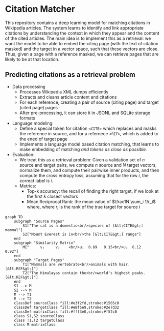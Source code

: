 # Citation Matcher

This repository contains a deep learning model for matching citations in Wikipedia articles. The system learns to identify and link appropriate citations by understanding the context in which they appear and the content of the cited articles. The main idea is to implement this as a retrieval: we want the model to be able to embed the citing page (with the text of citation masked) and the target in a vector space, such that these vectors are close. Thus, given a page with a reference masked, we can retrieve pages that are likely to be at that location. 

## Predicting citations as a retrieval problem
- Data processing
  - Processes Wikipedia XML dumps efficiently
  - Extracts and cleans article content and citations
  - For each reference, creating a pair of source (citing page) and target (cited page) pages
  - After pre-processing, it can store it in JSONL and SQLite storage formats
- Language modeling
  - Define a special token for citation `<CITE>` which replaces and masks the reference in source, and for a refernece `<REF>`, which is added to the ened of target page
  - Implements a language model based citation matching, that learns to make embedding of matching <CITE> and <REF> tokens as close as possible.
- Evaluation:
  - We treat this as a retrieval problem: Given a validation set of $n$ source and target pairs, we compute $n$ source and $N$ target vectors, normalize them, and compute their pairwise inner products, and then compute the cross entropy loss, assuming that for the row $i$, the correct label is $i$.
  - Metrics:
    - Top-k accuracy: the recall of finding the right target, if we look at the first $k$ closest vectors
    - Mean Reciprocal Rank: the mean value of $\frac1N \sum_i 1/r_i$ where, where $r_i$ is the rank of the true target for source $i$

```mermaid
graph TD
    subgraph "Source Pages"
        S1["The cat is a domestic<br/>species of [&lt;CITE&gt;] mammal"]
        S2["Mount Everest is in<br/>the [&lt;CITE&gt;] range"]
    end
    subgraph "Similarity Matrix"
        M["     v₁     v₂    <br/>u₁  0.89   0.15<br/>u₂  0.12   0.92"]
    end
    subgraph "Target Pages"
        T1["Mammals are vertebrate<br/>animals with hair. [&lt;REF&gt;]"]
        T2["The Himalayas contain the<br/>world's highest peaks. [&lt;REF&gt;]"]
    end
    S1 --> M
    S2 --> M
    M --> T1
    M --> T2
    classDef sourceClass fill:#e3f2fd,stroke:#1565c0
    classDef targetClass fill:#e8f5e9,stroke:#2e7d32
    classDef matrixClass fill:#fff3e0,stroke:#f57c0
    class S1,S2 sourceClass
    class T1,T2 targetClass
    class M matrixClass
```

